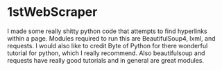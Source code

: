 # 1stWebScraper
I made some really shitty python code that attempts to find hyperlinks within a page. Modules required to run this are BeautifulSoup4, lxml, and requests. I would also like to credit Byte of Python for there wonderful tutorial for python, which I really recommend. Also beautifulsoup and requests have really good tutorials and in general are great modules. 
